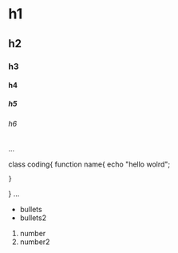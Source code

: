 # h1
## h2
### h3
#### h4
##### h5
###### h6
...

class coding{
    function name{
        echo "hello wolrd";

    }
}
...

- bullets
- bullets2

1. number
2. number2